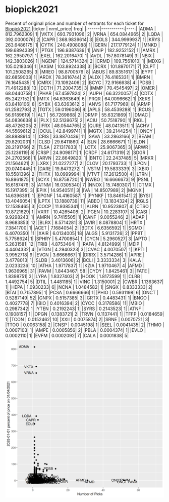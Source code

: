 # biopick2021
Percent of original price and number of entrants for each ticket for [Biopick2021](https://twitter.com/hashtag/Biopick2021)
|ticker |  nrml_price| freq|
|:------|-----------:|----:|
|ADMA   | 812.7962309|    1|
|VKTX   | 693.7931096|    2|
|VRNA   | 654.0844965|    2|
|LQDA   | 392.0000076|    2|
|CAPR   | 368.9839614|    3|
|EOLS   | 344.9999937|    1|
|KRYS   | 263.6486175|    1|
|CYTK   | 240.4908088|    1|
|GERN   | 217.1779124|    1|
|MNKD   | 199.6894339|    1|
|PTGX   | 196.9387639|    1|
|ANIP   | 182.9252152|    1|
|AMRX   | 162.2950797|    1|
|EXEL   | 162.2016470|    1|
|AVDL   | 157.8078149|    3|
|NBIX   | 142.3803026|    1|
|NGENF  | 124.5714324|    2|
|CRMD   | 109.7561010|    1|
|MDXG   | 105.0218346|    1|
|AXSM   | 103.8924338|    3|
|BCRX   | 101.8970171|    7|
|CLPT   | 101.2508265|    3|
|MREO   |  98.8700576|    8|
|ABUS   |  89.8351617|    3|
|EYPT   |  82.6859003|    1|
|ARDX   |  78.3616744|    2|
|ALDX   |  76.4165331|    1|
|BMRN   |  76.1645435|    1|
|CMRX   |  73.1092406|    2|
|BCYC   |  72.9166638|    4|
|PDSB   |  71.4912288|   13|
|DCTH   |  71.2004735|    3|
|IMMP   |  70.4545497|    2|
|OMER   |  68.0440758|    1|
|PHAR   |  67.4597824|    2|
|AUPH   |  66.3220057|    4|
|CDTX   |  65.2427152|    1|
|IMTX   |  64.6363649|    6|
|PRQR   |  64.0096662|    1|
|XERS   |  63.8418106|    8|
|SYBX   |  63.6363612|    2|
|ANVS   |  61.7177969|    8|
|ARMP   |  61.2582793|    2|
|TGTX   |  59.0196086|    8|
|APLS   |  58.4539288|    1|
|RCUS   |  56.9189619|    1|
|ALT    |  56.7269868|    2|
|ORMP   |  55.6321869|    1|
|DMAC   |  54.0836638|    6|
|PLX    |  52.5139675|    2|
|ACIU   |  50.7518790|    1|
|RIGL   |  48.4726205|    2|
|IFRX   |  48.0544765|    2|
|QURE   |  48.0413511|    1|
|ACHV   |  44.5569612|    2|
|OCUL   |  42.8499741|    1|
|MGTX   |  39.2144254|    1|
|ONCY   |  38.8888914|    1|
|CRIS   |  33.8870436|   11|
|SAVA   |  33.2863166|    2|
|BEAM   |  29.8292031|    1|
|CLSD   |  29.6411860|    4|
|SLN    |  28.6666671|    1|
|ELDN   |  28.2191766|    2|
|TLSA   |  27.1317833|    1|
|LCTX   |  25.9067365|    3|
|ARWR   |  25.1236119|    8|
|CRSP   |  24.9098171|    1|
|CRDF   |  24.6171319|    2|
|SDGR   |  24.2702568|    1|
|ARVN   |  22.8649820|    1|
|BNTC   |  22.2437485|    5|
|MRKR   |  21.1564621|    2|
|LXRX   |  21.0227277|    2|
|CLOV   |  20.1793733|    1|
|LPCN   |  20.0740445|    1|
|DARE   |  19.8473272|    1|
|VSTM   |  19.5833339|    3|
|XBIO   |  18.5581396|    2|
|THTX   |  18.0999994|    1|
|VTVT   |  17.2612500|    4|
|LTRN   |  16.8961875|    1|
|SCYX   |  16.8758720|    1|
|NWBO   |  16.6666673|    9|
|PSNL   |  16.6187476|    3|
|ATNM   |  16.0305340|    7|
|NNOX   |  15.7480307|    1|
|CTMX   |  15.1917395|    3|
|EPIX   |  14.9540511|    3|
|IVA    |  14.8507989|    2|
|MGNX   |  14.6396391|    1|
|EPGNF  |  14.4160587|    1|
|PYNKF  |  13.8461541|    2|
|BYSI   |  13.4046054|    1|
|LPTX   |  13.1880739|   11|
|ABEO   |  13.1834324|    2|
|RGLS   |  12.1538465|    3|
|COCP   |  11.9385341|    1|
|ALRN   |  10.9523807|    4|
|CTSO   |  10.8721629|    1|
|VXRT   |  10.4265408|    2|
|PGEN   |  10.2283107|    3|
|CASI   |   9.9298243|    1|
|AMRN   |   9.7415505|    1|
|CANF   |   9.0055246|    2|
|ADAP   |   8.9683853|   12|
|BLRX   |   8.5714281|    3|
|AVIR   |   8.0878804|    1|
|HRTX   |   7.3841700|    1|
|ACET   |   7.1684054|    2|
|BDTX   |   6.6356592|    1|
|SGMO   |   6.4070350|   11|
|XAIR   |   6.0134005|   18|
|ALGS   |   5.9131726|    2|
|PPBT   |   5.7758624|    1|
|SPHRY  |   5.4700854|    1|
|CYCN   |   5.2960527|    3|
|APTO   |   5.2631581|   12|
|TRIB   |   4.8753464|    1|
|RAFA   |   4.8124999|    1|
|MEIP   |   4.4404332|    4|
|VTGN   |   4.2940323|    3|
|CVAC   |   4.0070507|    1|
|KPTI   |   3.9952718|    9|
|EVGN   |   3.6666667|    1|
|DRRX   |   3.5714286|    1|
|APRE   |   3.4778013|    1|
|SLDB   |   3.4013606|    2|
|BCLI   |   3.3333334|    3|
|KALA   |   2.0233236|   10|
|ATHA   |   1.9717837|    1|
|KZIA   |   1.9710467|    4|
|AFMD   |   1.9636965|   31|
|PAVM   |   1.8443467|   58|
|CYDY   |   1.8425461|    3|
|FATE   |   1.8398751|    3|
|LYRA   |   1.8327403|    2|
|HOOK   |   1.8173599|    1|
|CLRB   |   1.4492754|    5|
|DTIL   |   1.4481185|    1|
|VINC   |   1.3150001|    2|
|CWBR   |   1.1363637|    1|
|HEPA   |   1.0930233|    6|
|NCNA   |   1.0484582|    1|
|SNGX   |   0.8333333|    2|
|BTAI   |   0.7157895|    1|
|PCSA   |   0.6666666|    1|
|PHIO   |   0.5931198|    6|
|ONCT   |   0.5287149|   52|
|GNPX   |   0.5157385|    3|
|GRTX   |   0.4483431|    1|
|BNGO   |   0.4027778|    7|
|IBIO   |   0.4016394|    2|
|CYCC   |   0.3178586|   11|
|MBIO   |   0.2987342|    1|
|YTEN   |   0.2192243|    1|
|SYRS   |   0.2143523|    1|
|ATNF   |   0.1908157|    1|
|OPGN   |   0.1383721|    2|
|TRVN   |   0.1137441|    1|
|TFFP   |   0.0184659|    1|
|TCON   |   0.0152462|   10|
|XXII   |   0.0075874|    2|
|SRNE   |   0.0070721|    3|
|TTOO   |   0.0063158|    2|
|CNSP   |   0.0045198|    1|
|SEEL   |   0.0041435|    2|
|THMO   |   0.0007103|    1|
|AMPE   |   0.0005856|    2|
|PBLA   |   0.0004374|    1|
|EVLO   |   0.0002110|    1|
|EVFM   |   0.0002092|    7|
|CALA   |   0.0001838|    5|
![retvspicks](biopicks.png?raw=true)

